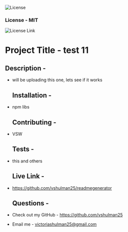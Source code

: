 
  ![License](https://img.shields.io/badge/License-MIT%20-blue.svg)
  ### License - MIT
  
  
  ![License Link](https://opensource.org/licenses/MIT-.org/)
  # Project Title -  test 11 
   ## Description - 
* will be uploading this one, lets see if it works  

   ## Installation - 
* npm libs 

   ## Contributing - 
* VSW 

   ## Tests - 
* this and others 

   ## Live Link - 
* https://github.com/vshulman25/readmegenerator 

   ## Questions - 
* Check out my GitHub - https://github.com/vshulman25 
* Email me - victoriashulman25@gmail.com 

